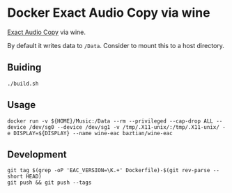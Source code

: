 # Docker Exact Audio Copy via wine

[Exact Audio Copy](http://www.exactaudiocopy.de/) via wine.

By default it writes data to `/Data`. Consider to mount this to a host directory.

## Buiding

    ./build.sh

## Usage

    docker run -v ${HOME}/Music:/Data --rm --privileged --cap-drop ALL --device /dev/sg0 --device /dev/sg1 -v /tmp/.X11-unix/:/tmp/.X11-unix/ -e DISPLAY=${DISPLAY} --name wine-eac baztian/wine-eac

## Development

    git tag $(grep -oP 'EAC_VERSION=\K.+' Dockerfile)-$(git rev-parse --short HEAD)
    git push && git push --tags
